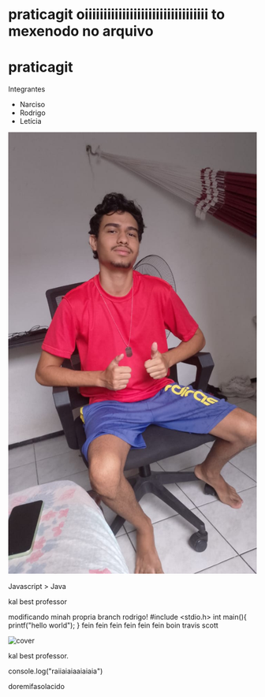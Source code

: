 # praticagit oiiiiiiiiiiiiiiiiiiiiiiiiiiiiiiiii to mexenodo no arquivo
# praticagit

Integrantes
- Narciso
- Rodrigo
- Letícia

![cover](./WhatsApp%20Image%202024-12-04%20at%2014.40.09.jpeg)

Javascript > Java

kal best professor

modificando minah propria branch
rodrigo!
#include <stdio.h>
int main(){
    printf("hello world");
}
fein fein 
fein fein fein fein boin
travis scott

![cover](https://www.quixada.ufc.br/wp-content/uploads/2015/05/David-Sena-Oliveira-Final1-225x300.png)

kal best professor.

console.log("raiiaiaiaaiaiaia")

doremifasolacido
